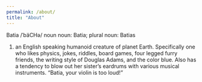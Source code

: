 ```yaml
---
permalink: /about/
title: "About"
---
```


Batia
/ˈbäCHə/
noun
noun: Batia; plural noun: Batias

1. an English speaking humanoid creature of planet Earth. Specifically one who likes physics, jokes, riddles, board games, four legged furry friends, the writing style of Douglas Adams, and the color blue. Also has a tendency to blow out her sister’s eardrums with various musical instruments.
    “Batia, your violin is too loud!”
